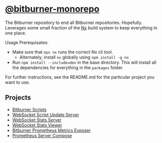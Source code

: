 # [@bitburner-monorepo](#)
The Bitburner repository to end all Bitburner repositories. Hopefully. Leverages some small fraction of the [Nx](https://nx.dev/) build system to keep everything in one place.

Usage Prerequisates:
- Make sure that `npx nx` runs the correct Nx cli tool.
  - Alternately, install `nx` globally using `npm install -g nx`
- Run `npm install --include=dev` in the base directory. This will install all the dependencies for everything in the `packages` folder.

For further instructions, see the README.md for the particular project you want to use.

## Projects
- [Bitburner Scripts](packages/bitburner-scripts)
- [WebSocket Script Update Server](packages/ws-update-server)
- [WebSocket Stats Server](packages/ws-stats-server)
- [WebSocket Stats Viewer](packages/ws-stats-viewer)
- [Bitburner Prometheus Metrics Exposer](packages/prom-metrics-expose)
- [Prometheus Server Compose](packages/prom-server-compose)